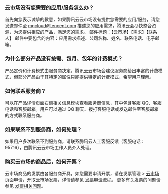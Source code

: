 ### 云市场没有您需要的应用/服务怎么办？
首先向您表示诚挚的歉意，如果腾讯云云市场没有提供您需要的应用/服务，请您发送邮件至 mqcloud@tencent.com 描述您的应用需求，腾讯云会尽快整合资源，为您提供相应的产品，满足您的需求。
邮件标题：【云市场】【需求】【联系人】
邮件中要包含的内容：应用需求描述、公司名称、姓名、联系电话、电子邮箱。

### 为什么部分产品没有按需、包月、包年的计费模式？
产品定价和计费模式由服务商决定，腾讯云云市场会建议服务商给出丰富的计费模式，但部分产品由于其特定的属性只能提供特定的计费模式，希望用户理解。

### 如何联系服务商？
可以在产品详情页面右侧相关信息模块查看服务商信息，其中包含客服 QQ、客服电话和客服邮箱。用户可以通过 QQ 聊天、拨打客服电话或发送邮件至客服邮箱的方式联系服务商。

### 如果联系不到服务商，如何处理？
如果用户多次联系不到服务商，请联系腾讯云人工客服反馈（客服电话：95716），由腾讯云云市场工作人员介入处理。



### 购买云市场的商品后，如何开票？
云市场商品的发票由各服务商开具，如您需要申请开票，请在发票管理 > [云市场](https://console.cloud.tencent.com/expense/invoice) 页面申请，开取云市场发票，详情请参见 [发票申请流程](https://cloud.tencent.com/document/product/306/36642)。
更多有关发票的问题请参见 [发票相关问题](https://cloud.tencent.com/document/product/306/36643)。


